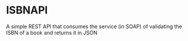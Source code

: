 # ISBNAPI
A simple REST API that consumes the service (in SOAP) of validating the ISBN of a book and returns it in JSON
